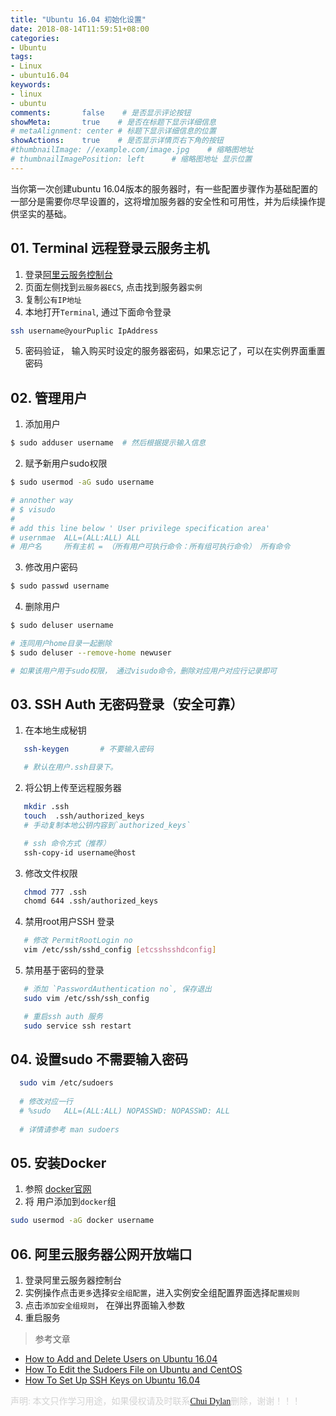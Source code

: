 ```yaml
---
title: "Ubuntu 16.04 初始化设置"
date: 2018-08-14T11:59:51+08:00
categories:
- Ubuntu
tags:
- Linux
- ubuntu16.04
keywords:
- linux
- ubuntu
comments:       false    # 是否显示评论按钮
showMeta:       true    # 是否在标题下显示详细信息
# metaAlignment: center # 标题下显示详细信息的位置
showActions:    true    # 是否显示详情页右下角的按钮
#thumbnailImage: //example.com/image.jpg    # 缩略图地址
# thumbnailImagePosition: left      # 缩略图地址 显示位置
---
```


当你第一次创建ubuntu 16.04版本的服务器时，有一些配置步骤作为基础配置的一部分是需要你尽早设置的，这将增加服务器的安全性和可用性，并为后续操作提供坚实的基础。

<!--more-->

## 01. Terminal 远程登录云服务主机

1. 登录[阿里云服务控制台][1]
2. 页面左侧找到```云服务器ECS```, 点击找到服务器```实例```
3. 复制```公有IP地址```
4. 本地打开```Terminal```, 通过下面命令登录

```bash
ssh username@yourPuplic IpAddress
```
5. 密码验证， 输入购买时设定的服务器密码，如果忘记了，可以在实例界面重置密码

## 02. 管理用户 

1. 添加用户

```bash
$ sudo adduser username  # 然后根据提示输入信息
```

2. 赋予新用户sudo权限
 
 ```bash
 $ sudo usermod -aG sudo username
 
 # annother way
 # $ visudo
 #
 # add this line below ' User privilege specification area'
 # usernmae  ALL=(ALL:ALL) ALL
 # 用户名     所有主机 = （所有用户可执行命令：所有组可执行命令） 所有命令
 ```
3. 修改用户密码

```bash
$ sudo passwd username
```

4. 删除用户

```bash
$ sudo deluser username 

# 连同用户home目录一起删除 
$ sudo deluser --remove-home newuser

# 如果该用户用于sudo权限， 通过visudo命令，删除对应用户对应行记录即可 
```

## 03. SSH Auth  无密码登录（安全可靠）

1. 在本地生成秘钥

```bash
   ssh-keygen       # 不要输入密码

   # 默认在用户.ssh目录下。
```

2. 将公钥上传至远程服务器

```bash
   mkdir .ssh
   touch  .ssh/authorized_keys
   # 手动复制本地公钥内容到`authorized_keys`

   # ssh 命令方式（推荐）
   ssh-copy-id username@host
```

3. 修改文件权限

```bash
   chmod 777 .ssh
   chomd 644 .ssh/authorized_keys
```

4. 禁用root用户SSH 登录
   
```bash
   # 修改 PermitRootLogin no
   vim /etc/ssh/sshd_config [etcsshsshdconfig]
```

5. 禁用基于密码的登录

```bash
   # 添加 `PasswordAuthentication no`, 保存退出
   sudo vim /etc/ssh/ssh_config

   # 重启ssh auth 服务
   sudo service ssh restart
```
## 04. 设置sudo 不需要输入密码

```bash
  sudo vim /etc/sudoers
  
  # 修改对应一行
  # %sudo   ALL=(ALL:ALL) NOPASSWD: NOPASSWD: ALL
  
  # 详情请参考 man sudoers
```

## 05. 安装Docker

1. 参照 [docker官网][2]
2. 将 用户添加到`docker`组

```bash
sudo usermod -aG docker username
```

## 06. 阿里云服务器公网开放端口

1. 登录阿里云服务器控制台
2. 实例操作点击`更多`选择`安全组配置`，进入实例安全组配置界面选择`配置规则`
3. 点击`添加安全组规则`， 在弹出界面输入参数
4. 重启服务

> 参考文章

- [How to Add and Delete Users on Ubuntu 16.04][3]
- [How To Edit the Sudoers File on Ubuntu and CentOS][4]
- [How To Set Up SSH Keys on Ubuntu 16.04][5]


[1]: https://www.aliyun.com/?spm=5176.2020520101.aliyun_topbar.1.35444df5jMZ9pr
[2]: https://docs.docker.com/install/linux/docker-ce/ubuntu/
[3]: https://www.digitalocean.com/community/tutorials/how-to-add-and-delete-users-on-ubuntu-16-04
[4]: https://www.digitalocean.com/community/tutorials/how-to-edit-the-sudoers-file-on-ubuntu-and-centos
[5]: https://www.digitalocean.com/community/tutorials/how-to-set-up-ssh-keys-on-ubuntu-1604

<font face="Microsoft YaHe" color="lightgray">声明: 本文只作学习用途，如果侵权请及时联系<a href="mailto:chuidylan@gmail.com">Chui Dylan</a>删除，谢谢！！！</font>